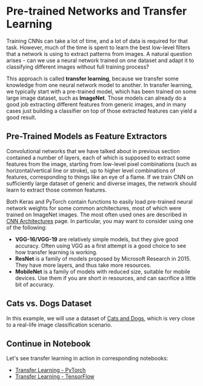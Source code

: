 # Pre-trained Networks and Transfer Learning

Training CNNs can take a lot of time, and a lot of data is required for that task. However, much of the time is spent to learn the best low-level filters that a network is using to extract patterns from images. A natural question arises - can we use a neural network trained on one dataset and adapt it to classifying different images without full training process?

This approach is called **transfer learning**, because we transfer some knowledge from one neural network model to another. In transfer learning, we typically start with a pre-trained model, which has been trained on some large image dataset, such as **ImageNet**. Those models can already do a good job extracting different features from generic images, and in many cases just building a classifier on top of those extracted features can yield a good result.

## Pre-Trained Models as Feature Extractors

Convolutional networks that we have talked about in previous section contained a number of layers, each of which is supposed to extract some features from the image, starting from low-level pixel combinations (such as horizontal/vertical line or stroke), up to higher level combinations of features, corresponding to things like an eye of a flame. If we train CNN on sufficiently large dataset of generic and diverse images, the network should learn to extract those common features.

Both Keras and PyTorch contain functions to easily load pre-trained neural network weights for some common architectures, most of which were trained on ImageNet images. The most often used ones are described in [CNN Architectures](../07-ConvNets/CNN_Architectures.md) page. In particular, you may want to consider using one of the following:

* **VGG-16/VGG-19** are relatively simple models, but they give good accuracy. Often using VGG as a first attempt is a good choice to see how transfer learning is working.
* **ResNet** is a family of models proposed by Microsoft Research in 2015. They have more layers, and thus take more resources.
* **MobileNet** is a family of models with reduced size, suitable for mobile devices. Use them if you are short in resources, and can sacrifice a little bit of accuracy.

## Cats vs. Dogs Dataset

In this example, we will use a dataset of [Cats and Dogs](https://www.microsoft.com/en-us/download/details.aspx?id=54765&WT.mc_id=academic-33554-dmitryso), which is very close to a real-life image classification scenario. 

## Continue in Notebook

Let's see transfer learning in action in corresponding notebooks:

* [Transfer Learning - PyTorch](TransferLearningPyTorch.ipynb)
* [Transfer Learning - TensorFlow](TransferLearningTF.ipynb)
